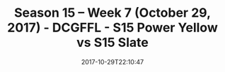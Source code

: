 ---
title: Season 15 – Week 7 (October 29, 2017) - DCGFFL - S15 Power Yellow vs S15 Slate
teams-score:
- team: _teams/s15-power-yellow.md
  score: 12
- team: _teams/s15-slate.md
  score: 20
mvp: Vincent Culliver, Jamar Walker
game-ball: 'Michael Buck, Donald Mitchell '
sportsperson: Marvin Washington, Whole Team (how nice)
season: 15
week: 7
date: '2017-10-29T22:10:47'
pageid: season-15-week-7-october-29-2017-5691-vs-5697
---